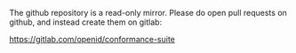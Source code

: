 The github repository is a read-only mirror. Please do open pull
requests on github, and instead create them on gitlab:

https://gitlab.com/openid/conformance-suite
